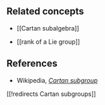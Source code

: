 
## Related concepts

* [[Cartan subalgebra]]

* [[rank of a Lie group]]

## References

* Wikipedia, _[Cartan subgroup](https://en.wikipedia.org/wiki/Cartan_subgroup)_

[[!redirects Cartan subgroups]]